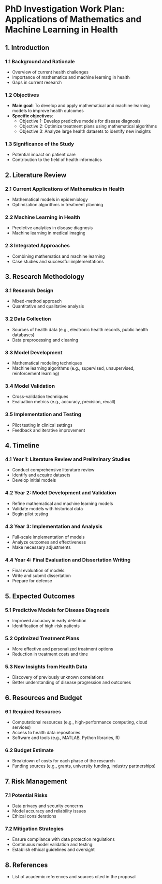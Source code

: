 # PhD Investigation Work Plan: Applications of Mathematics and Machine Learning in Health

## 1. Introduction

### 1.1 Background and Rationale
- Overview of current health challenges
- Importance of mathematics and machine learning in health
- Gaps in current research

### 1.2 Objectives
- **Main goal**: To develop and apply mathematical and machine learning models to improve health outcomes
- **Specific objectives**:
  - Objective 1: Develop predictive models for disease diagnosis
  - Objective 2: Optimize treatment plans using mathematical algorithms
  - Objective 3: Analyze large health datasets to identify new insights

### 1.3 Significance of the Study
- Potential impact on patient care
- Contribution to the field of health informatics

## 2. Literature Review

### 2.1 Current Applications of Mathematics in Health
- Mathematical models in epidemiology
- Optimization algorithms in treatment planning

### 2.2 Machine Learning in Health
- Predictive analytics in disease diagnosis
- Machine learning in medical imaging

### 2.3 Integrated Approaches
- Combining mathematics and machine learning
- Case studies and successful implementations

## 3. Research Methodology

### 3.1 Research Design
- Mixed-method approach
- Quantitative and qualitative analysis

### 3.2 Data Collection
- Sources of health data (e.g., electronic health records, public health databases)
- Data preprocessing and cleaning

### 3.3 Model Development
- Mathematical modeling techniques
- Machine learning algorithms (e.g., supervised, unsupervised, reinforcement learning)

### 3.4 Model Validation
- Cross-validation techniques
- Evaluation metrics (e.g., accuracy, precision, recall)

### 3.5 Implementation and Testing
- Pilot testing in clinical settings
- Feedback and iterative improvement

## 4. Timeline

### 4.1 Year 1: Literature Review and Preliminary Studies
- Conduct comprehensive literature review
- Identify and acquire datasets
- Develop initial models

### 4.2 Year 2: Model Development and Validation
- Refine mathematical and machine learning models
- Validate models with historical data
- Begin pilot testing

### 4.3 Year 3: Implementation and Analysis
- Full-scale implementation of models
- Analyze outcomes and effectiveness
- Make necessary adjustments

### 4.4 Year 4: Final Evaluation and Dissertation Writing
- Final evaluation of models
- Write and submit dissertation
- Prepare for defense

## 5. Expected Outcomes

### 5.1 Predictive Models for Disease Diagnosis
- Improved accuracy in early detection
- Identification of high-risk patients

### 5.2 Optimized Treatment Plans
- More effective and personalized treatment options
- Reduction in treatment costs and time

### 5.3 New Insights from Health Data
- Discovery of previously unknown correlations
- Better understanding of disease progression and outcomes

## 6. Resources and Budget

### 6.1 Required Resources
- Computational resources (e.g., high-performance computing, cloud services)
- Access to health data repositories
- Software and tools (e.g., MATLAB, Python libraries, R)

### 6.2 Budget Estimate
- Breakdown of costs for each phase of the research
- Funding sources (e.g., grants, university funding, industry partnerships)

## 7. Risk Management

### 7.1 Potential Risks
- Data privacy and security concerns
- Model accuracy and reliability issues
- Ethical considerations

### 7.2 Mitigation Strategies
- Ensure compliance with data protection regulations
- Continuous model validation and testing
- Establish ethical guidelines and oversight

## 8. References

- List of academic references and sources cited in the proposal
